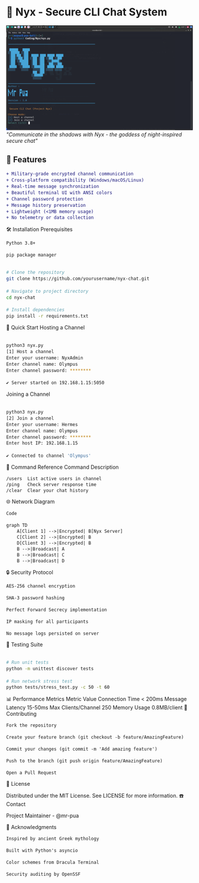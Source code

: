 # 🔮 Nyx - Secure CLI Chat System

![Nyx Banner](Screenshot_2025-05-19_06_07_18.png)  
*"Communicate in the shadows with Nyx - the goddess of night-inspired secure chat"*

## 🌌 Features

```diff
+ Military-grade encrypted channel communication
+ Cross-platform compatibility (Windows/macOS/Linux)
+ Real-time message synchronization
+ Beautiful terminal UI with ANSI colors
+ Channel password protection
+ Message history preservation
+ Lightweight (<1MB memory usage)
+ No telemetry or data collection
```
🛠 Installation
Prerequisites

    Python 3.8+

    pip package manager

```bash

# Clone the repository
git clone https://github.com/yourusername/nyx-chat.git

# Navigate to project directory
cd nyx-chat

# Install dependencies
pip install -r requirements.txt
```
🚀 Quick Start
Hosting a Channel
```bash

python3 nyx.py
[1] Host a channel
Enter your username: NyxAdmin
Enter channel name: Olympus
Enter channel password: ********

✔ Server started on 192.168.1.15:5050
```
Joining a Channel
```bash

python3 nyx.py
[2] Join a channel
Enter your username: Hermes
Enter channel name: Olympus
Enter channel password: ********
Enter host IP: 192.168.1.15

✔ Connected to channel 'Olympus'
```
📜 Command Reference
Command	Description
```/exit	Leave the channel gracefully
/users	List active users in channel
/ping	Check server response time
/clear	Clear your chat history
```
🌐 Network Diagram
```Diagram
Code

graph TD
    A[Client 1] -->|Encrypted| B[Nyx Server]
    C[Client 2] -->|Encrypted| B
    D[Client 3] -->|Encrypted| B
    B -->|Broadcast| A
    B -->|Broadcast| C
    B -->|Broadcast| D
```
🔒 Security Protocol

    AES-256 channel encryption

    SHA-3 password hashing

    Perfect Forward Secrecy implementation

    IP masking for all participants

    No message logs persisted on server

🧪 Testing Suite
```bash

# Run unit tests
python -m unittest discover tests

# Run network stress test
python tests/stress_test.py -c 50 -t 60
```
📊 Performance Metrics
Metric	Value
Connection Time	< 200ms
Message Latency	15-50ms
Max Clients/Channel	250
Memory Usage	0.8MB/client
🌟 Contributing

    Fork the repository

    Create your feature branch (git checkout -b feature/AmazingFeature)

    Commit your changes (git commit -m 'Add amazing feature')

    Push to the branch (git push origin feature/AmazingFeature)

    Open a Pull Request

📜 License

Distributed under the MIT License. See LICENSE for more information.
☎️ Contact

Project Maintainer - @mr-pua

🙏 Acknowledgments

    Inspired by ancient Greek mythology

    Built with Python's asyncio

    Color schemes from Dracula Terminal

    Security auditing by OpenSSF

